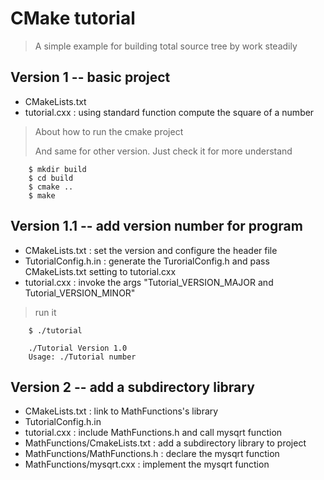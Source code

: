 # CMake tutorial 
> A simple example for building total source tree by work steadily

## Version 1 -- basic project

- CMakeLists.txt
- tutorial.cxx : using standard function compute the square of a number

> About how to run the cmake project
>
> And same for other version. Just check it for more understand
```
    $ mkdir build
    $ cd build
    $ cmake ..
    $ make
```

## Version 1.1 -- add version number for program

- CMakeLists.txt : set the version and configure the header file
- TutorialConfig.h.in : generate the TurorialConfig.h and pass CMakeLists.txt setting to tutorial.cxx
- tutorial.cxx : invoke the args "Tutorial_VERSION_MAJOR and Tutorial_VERSION_MINOR"

> run it 
```
    $ ./tutorial 

    ./Tutorial Version 1.0
    Usage: ./Tutorial number
```

## Version 2 -- add a subdirectory library

- CMakeLists.txt : link to MathFunctions's library
- TutorialConfig.h.in
- tutorial.cxx : include MathFunctions.h and call mysqrt function
- MathFunctions/CmakeLists.txt : add a subdirectory library to project
- MathFunctions/MathFunctions.h : declare the mysqrt function
- MathFunctions/mysqrt.cxx : implement the mysqrt function



